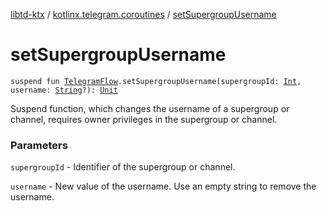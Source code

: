 [libtd-ktx](../index.md) / [kotlinx.telegram.coroutines](index.md) / [setSupergroupUsername](./set-supergroup-username.md)

# setSupergroupUsername

`suspend fun `[`TelegramFlow`](../kotlinx.telegram.core/-telegram-flow/index.md)`.setSupergroupUsername(supergroupId: `[`Int`](https://kotlinlang.org/api/latest/jvm/stdlib/kotlin/-int/index.html)`, username: `[`String`](https://kotlinlang.org/api/latest/jvm/stdlib/kotlin/-string/index.html)`?): `[`Unit`](https://kotlinlang.org/api/latest/jvm/stdlib/kotlin/-unit/index.html)

Suspend function, which changes the username of a supergroup or channel, requires owner
privileges in the supergroup or channel.

### Parameters

`supergroupId` - Identifier of the supergroup or channel.

`username` - New value of the username. Use an empty string to remove the username.